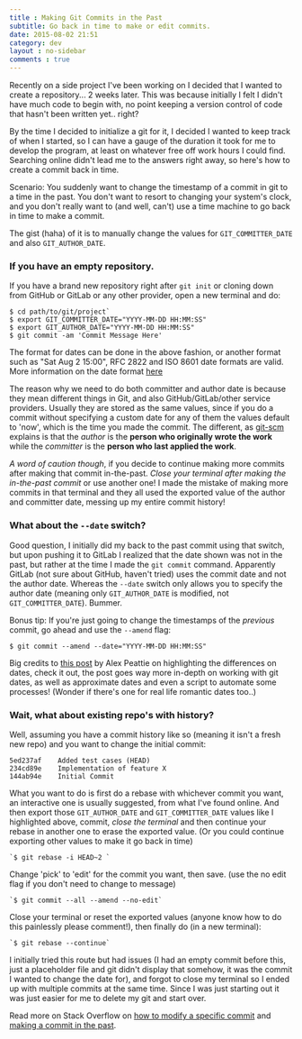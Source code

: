 ```yaml
---
title : Making Git Commits in the Past
subtitle: Go back in time to make or edit commits.
date: 2015-08-02 21:51
category: dev
layout : no-sidebar
comments : true
---
```


Recently on a side project I've been working on I decided that I wanted to create a repository... 2 weeks later. This was because initially I felt I didn't have much code to begin with, no point keeping a version control of code that hasn't been written yet.. right?

By the time I decided to initialize a git for it, I decided I wanted to keep track of when I started, so I can have a gauge of the duration it took for me to develop the program, at least on whatever free off work hours I could find. Searching online didn't lead me to the answers right away, so here's how to create a commit back in time. 

<!-- more -->

Scenario: You suddenly want to change the timestamp of a commit in git to a time in the past. You don't want to resort to changing your system's clock, and you don't really want to (and well, can't) use a time machine to go back in time to make a commit.

 The gist (haha) of it is to manually change the values for `GIT_COMMITTER_DATE` and also `GIT_AUTHOR_DATE`.
<br>

### If you have an empty repository.

If you have a brand new repository right after `git init` or cloning down from GitHub or GitLab or any other provider, open a new terminal and do:

	$ cd path/to/git/project`
	$ export GIT_COMMITTER_DATE="YYYY-MM-DD HH:MM:SS"
	$ export GIT_AUTHOR_DATE="YYYY-MM-DD HH:MM:SS"
	$ git commit -am 'Commit Message Here'

The format for dates can be done in the above fashion, or another format such as "Sat Aug 2 15:00", RFC 2822 and ISO 8601 date formats are valid. More information on the date format [here](https://www.kernel.org/pub/software/scm/git/docs/git-commit.html#_date_formats)

The reason why we need to do both committer and author date is because they mean different things in Git, and also GitHub/GitLab/other service providers. Usually they are stored as the same values, since if you do a commit without specifying a custom date for any of them the values default to 'now', which is the time you made the commit. The different, as [git-scm](http://git-scm.com/book/ch2-3.html) explains is that the *author* is the **person who originally wrote the work** while the *committer* is the **person who last applied the work**.

*A word of caution though*, if you decide to continue making more commits after making that commit in-the-past. *Close your terminal after making the in-the-past commit* or use another one! I made the mistake of making more commits in that terminal and they all used the exported value of the author and committer date, messing up my entire commit history!
<br>

### What about the `--date` switch?

Good question, I initially did my back to the past commit using that switch, but upon pushing it to GitLab I realized that the date shown was not in the past, but rather at the time I made the `git commit` command. Apparently GitLab (not sure about GitHub, haven't tried) uses the commit date and not the author date. Whereas the `--date` switch only allows you to specify the author date (meaning only `GIT_AUTHOR_DATE` is modified, not `GIT_COMMITTER_DATE`). Bummer.

Bonus tip: If you're just going to change the timestamps of the *previous* commit, go ahead and use the `--amend` flag:

	$ git commit --amend --date="YYYY-MM-DD HH:MM:SS"

Big credits to [this post](http://alexpeattie.com/blog/working-with-dates-in-git/) by Alex Peattie on highlighting the differences on dates, check it out, the post goes way more in-depth on working with git dates, as well as approximate dates and even a script to automate some processes! (Wonder if there's one for real life romantic dates too..) 
<br>

### Wait, what about existing repo's with history?


Well, assuming you have a commit history like so (meaning it isn't a fresh new repo) and you want to change the initial commit:

````
5ed237af	Added test cases (HEAD)
234cd89e	Implementation of feature X 		
144ab94e	Initial Commit 
````
What you want to do is first do a rebase with whichever commit you want, an interactive one is usually suggested, from what I've found online. And then export those `GIT_AUTHOR_DATE` and `GIT_COMMITTER_DATE` values like I highlighted above, commit, *close the terminal* and then continue your rebase in another one to erase the exported value. (Or you could continue exporting other values to make it go back in time)

 	`$ git rebase -i HEAD~2 `

 Change 'pick' to 'edit' for the commit you want, then save. (use the no edit flag if you don't need to change to message)

 	`$ git commit --all --amend --no-edit`

 Close your terminal or reset the exported values (anyone know how to do this painlessly please comment!), then finally do (in a new terminal):

 	`$ git rebase --continue`

I initially tried this route but had issues (I had an empty commit before this, just a placeholder file and git didn't display that somehow, it was the commit I wanted to change the date for), and forgot to close my terminal so I ended up with multiple commits at the same time. Since I was just starting out it was just easier for me to delete my git and start over.

Read more on Stack Overflow on [how to modify a specific commit](http://stackoverflow.com/questions/1186535/how-to-modify-a-specified-commit-in-git) and [making a commit in the past](http://stackoverflow.com/questions/3895453/how-do-i-make-a-git-commit-in-the-past).
